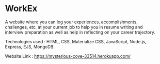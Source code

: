 # WorkEx

A website where you can log your experiences, accomplishments, challenges, etc. at your current job to help you in resume writing and interview preparation as well as help in reflecting on your career trajectory.

Technologies used : HTML, CSS, Materialize CSS, JavaScript, Node.js, Express, EJS, MongoDB.

Website Link : https://mysterious-cove-33514.herokuapp.com/
